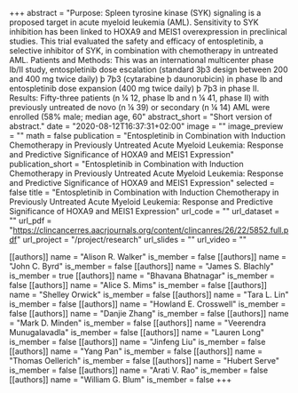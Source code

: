 +++
abstract = "Purpose: Spleen tyrosine kinase (SYK) signaling is a proposed target in acute myeloid leukemia (AML). Sensitivity to SYK inhibition has been linked to HOXA9 and MEIS1 overexpression in preclinical studies. This trial evaluated the safety and efficacy of entospletinib, a selective inhibitor of SYK, in combination with chemotherapy in untreated AML. Patients and Methods: This was an international multicenter phase Ib/II study, entospletinib dose escalation (standard 3þ3 design between 200 and 400 mg twice daily) þ 7þ3 (cytarabine þ daunorubicin) in phase Ib and entospletinib dose expansion (400 mg twice daily) þ 7þ3 in phase II. Results: Fifty-three patients (n ¼ 12, phase Ib and n ¼ 41, phase II) with previously untreated de novo (n ¼ 39) or secondary (n ¼ 14) AML were enrolled (58% male; median age, 60"
abstract_short = "Short version of abstract."
date = "2020-08-12T16:37:31+02:00"
image = ""
image_preview = ""
math = false
publication = "Entospletinib in Combination with Induction Chemotherapy in Previously Untreated Acute Myeloid Leukemia: Response and Predictive Significance of HOXA9 and MEIS1 Expression"
publication_short = "Entospletinib in Combination with Induction Chemotherapy in Previously Untreated Acute Myeloid Leukemia: Response and Predictive Significance of HOXA9 and MEIS1 Expression"
selected = false
title = "Entospletinib in Combination with Induction Chemotherapy in Previously Untreated Acute Myeloid Leukemia: Response and Predictive Significance of HOXA9 and MEIS1 Expression"
url_code = ""
url_dataset = ""
url_pdf = "https://clincancerres.aacrjournals.org/content/clincanres/26/22/5852.full.pdf"
url_project = "/project/research"
url_slides = ""
url_video = ""

[[authors]]
    name = "Alison R. Walker"
    is_member = false
[[authors]]
    name = "John C. Byrd"
    is_member = false
[[authors]]
    name = "James S. Blachly"
    is_member = true
[[authors]]
    name = "Bhavana Bhatnagar"
    is_member = false
[[authors]]
    name = "Alice S. Mims"
    is_member = false
[[authors]]
    name = "Shelley Orwick"
    is_member = false
[[authors]]
    name = "Tara L. Lin"
    is_member = false
[[authors]]
    name = "Howland E. Crosswell"
    is_member = false
[[authors]]
    name = "Danjie Zhang"
    is_member = false
[[authors]]
    name = "Mark D. Minden"
    is_member = false
[[authors]]
    name = "Veerendra Munugalavadla"
    is_member = false
[[authors]]
    name = "Lauren Long"
    is_member = false
[[authors]]
    name = "Jinfeng Liu"
    is_member = false
[[authors]]
    name = "Yang Pan"
    is_member = false
[[authors]]
    name = "Thomas Oellerich"
    is_member = false
[[authors]]
    name = "Hubert Serve"
    is_member = false
[[authors]]
    name = "Arati V. Rao"
    is_member = false
[[authors]]
    name = "William G. Blum"
    is_member = false
+++